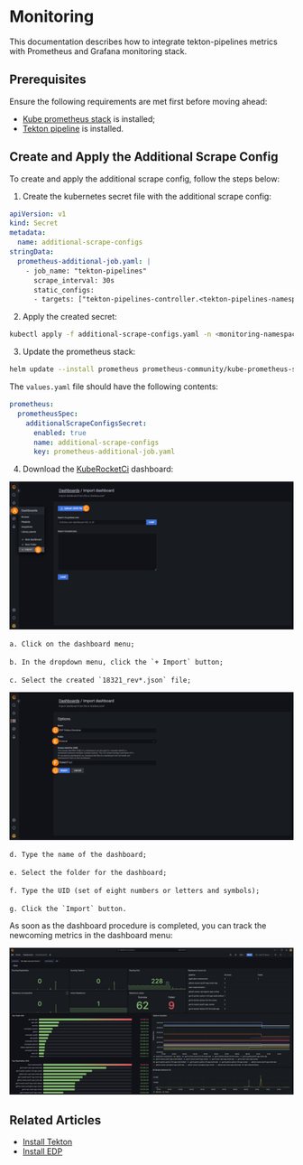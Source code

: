 # Monitoring

This documentation describes how to integrate tekton-pipelines metrics with Prometheus and Grafana monitoring stack.

## Prerequisites

Ensure the following requirements are met first before moving ahead:

* [Kube prometheus stack](https://prometheus-community.github.io/helm-charts) is installed;
* [Tekton pipeline](https://github.com/tektoncd/pipeline/releases) is installed.

## Create and Apply the Additional Scrape Config

To create and apply the additional scrape config, follow the steps below:

1. Create the kubernetes secret file with the additional scrape config:

  ```title="additional-scrape-configs.yaml file"
  apiVersion: v1
  kind: Secret
  metadata:
    name: additional-scrape-configs
  stringData:
    prometheus-additional-job.yaml: |
      - job_name: "tekton-pipelines"
        scrape_interval: 30s
        static_configs:
        - targets: ["tekton-pipelines-controller.<tekton-pipelines-namespace>.svc.cluster.local:9090"]
  ```

2. Apply the created secret:

  ```bash
  kubectl apply -f additional-scrape-configs.yaml -n <monitoring-namespace>
  ```

3. Update the prometheus stack:

  ```bash
  helm update --install prometheus prometheus-community/kube-prometheus-stack --values values.yaml -n <monitoring-namespace>
  ```

  The `values.yaml` file should have the following contents:

  ```yaml title="values.yaml file"
  prometheus:
    prometheusSpec:
      additionalScrapeConfigsSecret:
        enabled: true
        name: additional-scrape-configs
        key: prometheus-additional-job.yaml
  ```

4. Download the [KubeRocketCi](https://grafana.com/grafana/dashboards/18321) dashboard:

  ![Import dashboard grafana](../assets/operator-guide/grafana-tekton-dasboard-import.png "Import Grafana dashboard")

    a. Click on the dashboard menu;

    b. In the dropdown menu, click the `+ Import` button;

    c. Select the created `18321_rev*.json` file;

  ![Import dashboard grafana options](../assets/operator-guide/grafana-tekton-dasboard-import-options.png "Import Grafana dashboard: Options")

    d. Type the name of the dashboard;

    e. Select the folder for the dashboard;

    f. Type the UID (set of eight numbers or letters and symbols);

    g. Click the `Import` button.

As soon as the dashboard procedure is completed, you can track the newcoming metrics in the dashboard menu:

  ![Tekton dashboard](../assets/operator-guide/tekton-dashboard.png "Tekton dashboard")

## Related Articles

* [Install Tekton](install-tekton.md)
* [Install EDP](install-kuberocketci.mdx)
